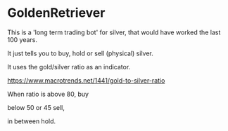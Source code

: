 # GoldenRetriever

This is a 'long term trading bot' for silver, that would have worked the last 100 years.

It just tells you to buy, hold or sell (physical) silver.

It uses the gold/silver ratio as an indicator.

https://www.macrotrends.net/1441/gold-to-silver-ratio


When ratio is above 80, buy

below 50 or 45 sell,

in between hold.
